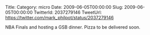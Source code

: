 Title: 
Category: micro
Date: 2009-06-05T00:00:00
Slug: 2009-06-05T00:00:00
TwitterId: 2037279146
TweetUrl: https://twitter.com/mark_philpot/status/2037279146

NBA Finals and hosting a GSB dinner.  Pizza to be delivered soon.